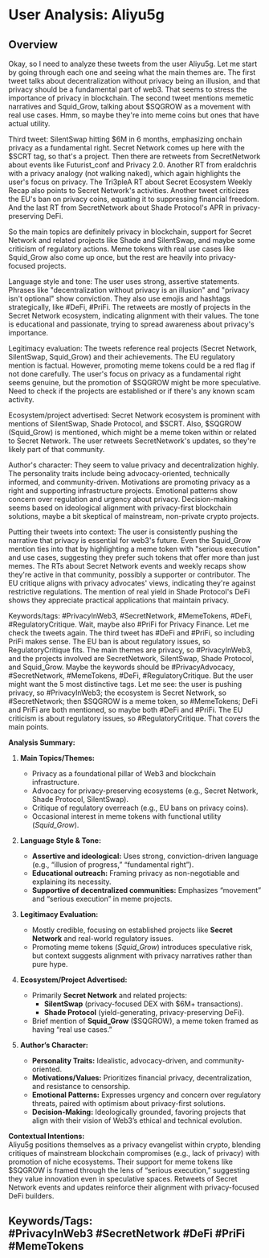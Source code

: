 # User Analysis: Aliyu5g

## Overview

<think>
Okay, so I need to analyze these tweets from the user Aliyu5g. Let me start by going through each one and seeing what the main themes are. The first tweet talks about decentralization without privacy being an illusion, and that privacy should be a fundamental part of web3. That seems to stress the importance of privacy in blockchain. The second tweet mentions memetic narratives and Squid_Grow, talking about $SQGROW as a movement with real use cases. Hmm, so maybe they're into meme coins but ones that have actual utility.

Third tweet: SilentSwap hitting $6M in 6 months, emphasizing onchain privacy as a fundamental right. Secret Network comes up here with the $SCRT tag, so that's a project. Then there are retweets from SecretNetwork about events like Futurist_conf and Privacy 2.0. Another RT from eraldchris with a privacy analogy (not walking naked), which again highlights the user's focus on privacy. The Tri3pleA RT about Secret Ecosystem Weekly Recap also points to Secret Network's activities. Another tweet criticizes the EU's ban on privacy coins, equating it to suppressing financial freedom. And the last RT from SecretNetwork about Shade Protocol's APR in privacy-preserving DeFi.

So the main topics are definitely privacy in blockchain, support for Secret Network and related projects like Shade and SilentSwap, and maybe some criticism of regulatory actions. Meme tokens with real use cases like Squid_Grow also come up once, but the rest are heavily into privacy-focused projects.

Language style and tone: The user uses strong, assertive statements. Phrases like "decentralization without privacy is an illusion" and "privacy isn't optional" show conviction. They also use emojis and hashtags strategically, like #DeFi, #PriFi. The retweets are mostly of projects in the Secret Network ecosystem, indicating alignment with their values. The tone is educational and passionate, trying to spread awareness about privacy's importance.

Legitimacy evaluation: The tweets reference real projects (Secret Network, SilentSwap, Squid_Grow) and their achievements. The EU regulatory mention is factual. However, promoting meme tokens could be a red flag if not done carefully. The user's focus on privacy as a fundamental right seems genuine, but the promotion of $SQGROW might be more speculative. Need to check if the projects are established or if there's any known scam activity.

Ecosystem/project advertised: Secret Network ecosystem is prominent with mentions of SilentSwap, Shade Protocol, and $SCRT. Also, $SQGROW (Squid_Grow) is mentioned, which might be a meme token within or related to Secret Network. The user retweets SecretNetwork's updates, so they're likely part of that community.

Author's character: They seem to value privacy and decentralization highly. The personality traits include being advocacy-oriented, technically informed, and community-driven. Motivations are promoting privacy as a right and supporting infrastructure projects. Emotional patterns show concern over regulation and urgency about privacy. Decision-making seems based on ideological alignment with privacy-first blockchain solutions, maybe a bit skeptical of mainstream, non-private crypto projects.

Putting their tweets into context: The user is consistently pushing the narrative that privacy is essential for web3's future. Even the Squid_Grow mention ties into that by highlighting a meme token with "serious execution" and use cases, suggesting they prefer such tokens that offer more than just memes. The RTs about Secret Network events and weekly recaps show they're active in that community, possibly a supporter or contributor. The EU critique aligns with privacy advocates' views, indicating they're against restrictive regulations. The mention of real yield in Shade Protocol's DeFi shows they appreciate practical applications that maintain privacy.

Keywords/tags: #PrivacyInWeb3, #SecretNetwork, #MemeTokens, #DeFi, #RegulatoryCritique. Wait, maybe also #PriFi for Privacy Finance. Let me check the tweets again. The third tweet has #DeFi and #PriFi, so including PriFi makes sense. The EU ban is about regulatory issues, so RegulatoryCritique fits. The main themes are privacy, so #PrivacyInWeb3, and the projects involved are SecretNetwork, SilentSwap, Shade Protocol, and Squid_Grow. Maybe the keywords should be #PrivacyAdvocacy, #SecretNetwork, #MemeTokens, #DeFi, #RegulatoryCritique. But the user might want the 5 most distinctive tags. Let me see: the user is pushing privacy, so #PrivacyInWeb3; the ecosystem is Secret Network, so #SecretNetwork; then $SQGROW is a meme token, so #MemeTokens; DeFi and PriFi are both mentioned, so maybe both #DeFi and #PriFi. The EU criticism is about regulatory issues, so #RegulatoryCritique. That covers the main points.
</think>

**Analysis Summary:**  

1. **Main Topics/Themes:**  
   - Privacy as a foundational pillar of Web3 and blockchain infrastructure.  
   - Advocacy for privacy-preserving ecosystems (e.g., Secret Network, Shade Protocol, SilentSwap).  
   - Critique of regulatory overreach (e.g., EU bans on privacy coins).  
   - Occasional interest in meme tokens with functional utility (*Squid_Grow*).  

2. **Language Style & Tone:**  
   - **Assertive and ideological:** Uses strong, conviction-driven language (e.g., “illusion of progress,” “fundamental right”).  
   - **Educational outreach:** Framing privacy as non-negotiable and explaining its necessity.  
   - **Supportive of decentralized communities:** Emphasizes “movement” and “serious execution” in meme projects.  

3. **Legitimacy Evaluation:**  
   - Mostly credible, focusing on established projects like **Secret Network** and real-world regulatory issues.  
   - Promoting meme tokens (*Squid_Grow*) introduces speculative risk, but context suggests alignment with privacy narratives rather than pure hype.  

4. **Ecosystem/Project Advertised:**  
   - Primarily **Secret Network** and related projects:  
     - **SilentSwap** (privacy-focused DEX with $6M+ transactions).  
     - **Shade Protocol** (yield-generating, privacy-preserving DeFi).  
   - Brief mention of **Squid_Grow** ($SQGROW), a meme token framed as having “real use cases.”  

5. **Author’s Character:**  
   - **Personality Traits:** Idealistic, advocacy-driven, and community-oriented.  
   - **Motivations/Values:** Prioritizes financial privacy, decentralization, and resistance to censorship.  
   - **Emotional Patterns:** Expresses urgency and concern over regulatory threats, paired with optimism about privacy-first solutions.  
   - **Decision-Making:** Ideologically grounded, favoring projects that align with their vision of Web3’s ethical and technical evolution.  

**Contextual Intentions:**  
Aliyu5g positions themselves as a privacy evangelist within crypto, blending critiques of mainstream blockchain compromises (e.g., lack of privacy) with promotion of niche ecosystems. Their support for meme tokens like $SQGROW is framed through the lens of “serious execution,” suggesting they value innovation even in speculative spaces. Retweets of Secret Network events and updates reinforce their alignment with privacy-focused DeFi builders.  

**Keywords/Tags:**  
#PrivacyInWeb3 #SecretNetwork #DeFi #PriFi #MemeTokens
---

